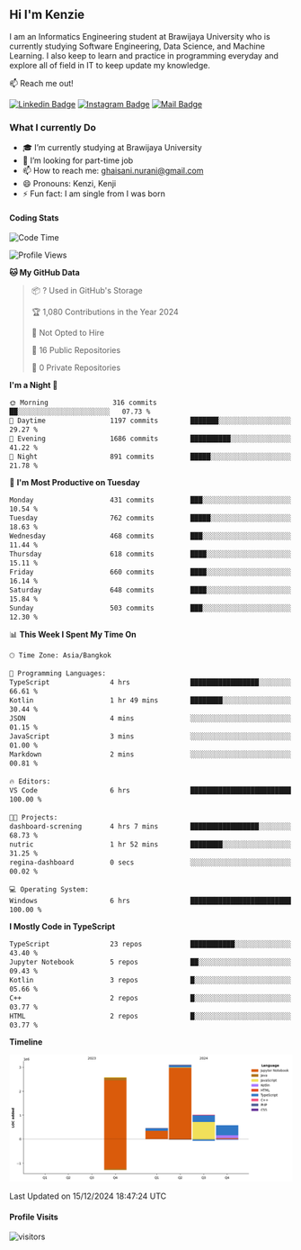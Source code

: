 ## Hi I'm Kenzie


I am an Informatics Engineering student at Brawijaya University who is currently studying Software Engineering, Data Science, and Machine Learning. I also keep to learn and practice in programming everyday and explore all of field in IT to keep update my knowledge.

:mailbox: Reach me out!

[![Linkedin Badge](https://img.shields.io/badge/-Kenzie_Taqiyassar-0e76a8?style=flat&labelColor=0e76a8&logo=linkedin&logoColor=white)](https://www.linkedin.com/in/kenzie-taqiyassar-37458b1aa/) 
[![Instagram Badge](https://img.shields.io/badge/-@__kenziehh_-e84393?style=flat&labelColor=e84393&logo=instagram&logoColor=white)](https://www.instagram.com/_kenziehh/) 
[![Mail Badge](https://img.shields.io/badge/-ghaisani.nurani-c0392b?style=flat&labelColor=c0392b&logo=gmail&logoColor=white)](mailto:ghaisani.nurani@gmail.com)

### What I currently Do

- 🎓 I’m currently studying at Brawijaya University
- 💼 I’m looking for part-time job
- 📫 How to reach me: ghaisani.nurani@gmail.com
- 😄 Pronouns: Kenzi, Kenji
- ⚡ Fun fact: I am single from I was born

#### Coding Stats
<!--START_SECTION:waka-->
![Code Time](http://img.shields.io/badge/Code%20Time-898%20hrs%2024%20mins-blue)

![Profile Views](http://img.shields.io/badge/Profile%20Views-0-blue)

**🐱 My GitHub Data** 

> 📦 ? Used in GitHub's Storage 
 > 
> 🏆 1,080 Contributions in the Year 2024
 > 
> 🚫 Not Opted to Hire
 > 
> 📜 16 Public Repositories 
 > 
> 🔑 0 Private Repositories 
 > 
**I'm a Night 🦉** 

```text
🌞 Morning                316 commits         ██░░░░░░░░░░░░░░░░░░░░░░░   07.73 % 
🌆 Daytime                1197 commits        ███████░░░░░░░░░░░░░░░░░░   29.27 % 
🌃 Evening                1686 commits        ██████████░░░░░░░░░░░░░░░   41.22 % 
🌙 Night                  891 commits         █████░░░░░░░░░░░░░░░░░░░░   21.78 % 
```
📅 **I'm Most Productive on Tuesday** 

```text
Monday                   431 commits         ███░░░░░░░░░░░░░░░░░░░░░░   10.54 % 
Tuesday                  762 commits         █████░░░░░░░░░░░░░░░░░░░░   18.63 % 
Wednesday                468 commits         ███░░░░░░░░░░░░░░░░░░░░░░   11.44 % 
Thursday                 618 commits         ████░░░░░░░░░░░░░░░░░░░░░   15.11 % 
Friday                   660 commits         ████░░░░░░░░░░░░░░░░░░░░░   16.14 % 
Saturday                 648 commits         ████░░░░░░░░░░░░░░░░░░░░░   15.84 % 
Sunday                   503 commits         ███░░░░░░░░░░░░░░░░░░░░░░   12.30 % 
```


📊 **This Week I Spent My Time On** 

```text
🕑︎ Time Zone: Asia/Bangkok

💬 Programming Languages: 
TypeScript               4 hrs               █████████████████░░░░░░░░   66.61 % 
Kotlin                   1 hr 49 mins        ████████░░░░░░░░░░░░░░░░░   30.44 % 
JSON                     4 mins              ░░░░░░░░░░░░░░░░░░░░░░░░░   01.15 % 
JavaScript               3 mins              ░░░░░░░░░░░░░░░░░░░░░░░░░   01.00 % 
Markdown                 2 mins              ░░░░░░░░░░░░░░░░░░░░░░░░░   00.81 % 

🔥 Editors: 
VS Code                  6 hrs               █████████████████████████   100.00 % 

🐱‍💻 Projects: 
dashboard-screning       4 hrs 7 mins        █████████████████░░░░░░░░   68.73 % 
nutric                   1 hr 52 mins        ████████░░░░░░░░░░░░░░░░░   31.25 % 
regina-dashboard         0 secs              ░░░░░░░░░░░░░░░░░░░░░░░░░   00.02 % 

💻 Operating System: 
Windows                  6 hrs               █████████████████████████   100.00 % 
```

**I Mostly Code in TypeScript** 

```text
TypeScript               23 repos            ███████████░░░░░░░░░░░░░░   43.40 % 
Jupyter Notebook         5 repos             ██░░░░░░░░░░░░░░░░░░░░░░░   09.43 % 
Kotlin                   3 repos             █░░░░░░░░░░░░░░░░░░░░░░░░   05.66 % 
C++                      2 repos             █░░░░░░░░░░░░░░░░░░░░░░░░   03.77 % 
HTML                     2 repos             █░░░░░░░░░░░░░░░░░░░░░░░░   03.77 % 
```



**Timeline**

![Lines of Code chart](https://raw.githubusercontent.com/kenziehh/kenziehh/master/assets/bar_graph.png)


 Last Updated on 15/12/2024 18:47:24 UTC
<!--END_SECTION:waka-->


#### Profile Visits

![visitors](https://visitor-badge.glitch.me/badge?page_id=kenziehh.kenziehh)





